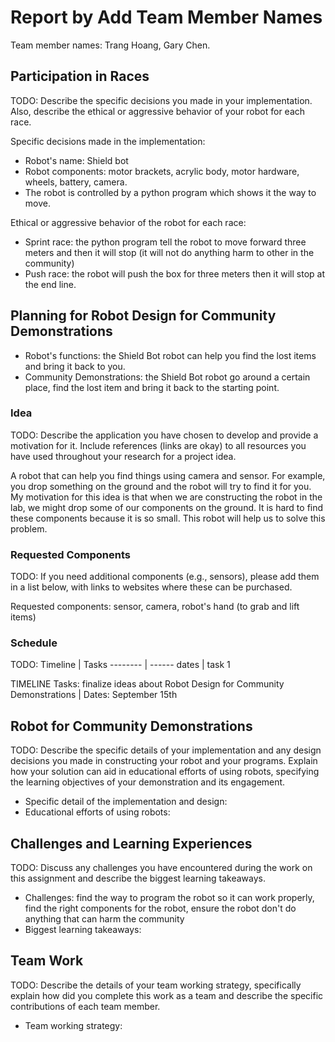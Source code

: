 # Report by Add Team Member Names
Team member names: Trang Hoang, Gary Chen.
## Participation in Races

TODO: Describe the specific decisions you made in your implementation. Also, describe the ethical or aggressive behavior of your robot for each race.

Specific decisions made in the implementation: 
- Robot's name: Shield bot
- Robot components: motor brackets, acrylic body, motor hardware, wheels, battery, camera.
- The robot is controlled by a python program which shows it the way to move.

Ethical or aggressive behavior of the robot for each race:
- Sprint race: the python program tell the robot to move forward three meters and then it will stop (it will not do anything harm to other in the community)
- Push race: the robot will push the box for three meters then it will stop at the end line.

## Planning for Robot Design for Community Demonstrations
- Robot's functions: the Shield Bot robot can help you find the lost items and bring it back to you.
- Community Demonstrations: the Shield Bot robot go around a certain place, find the lost item and bring it back to the starting point.
### Idea

TODO: Describe the application you have chosen to develop and provide a motivation for it. Include references (links are okay) to all resources you have used throughout your research for a project idea.

A robot that can help you find things using camera and sensor. For example, you drop something on the ground and the robot will try to find it for you. My motivation for this idea is that when we are constructing the robot in the lab, we might drop some of our components on the ground. It is hard to find these components because it is so small. This robot will help us to solve this problem. 
### Requested Components

TODO: If you need additional components (e.g., sensors), please add them in a list below, with links to websites where these can be purchased.

Requested components: sensor, camera, robot's hand (to grab and lift items)

### Schedule

TODO: Timeline | Tasks -------- | ------ dates | task 1

TIMELINE
Tasks: finalize ideas about Robot Design for Community Demonstrations | Dates: September 15th 

## Robot for Community Demonstrations

TODO: Describe the specific details of your implementation and any design decisions you made in constructing your robot and your programs. Explain how your solution can aid in educational efforts of using robots, specifying the learning objectives of your demonstration and its engagement.

- Specific detail of the implementation and design: 
- Educational efforts of using robots: 

## Challenges and Learning Experiences

TODO: Discuss any challenges you have encountered during the work on this assignment and describe the biggest learning takeaways.
- Challenges: find the way to program the robot so it can work properly, find the right components for the robot, ensure the robot don't do anything that can harm the community
- Biggest learning takeaways: 

## Team Work

TODO: Describe the details of your team working strategy, specifically explain how did you complete this work as a team and describe the specific contributions of each team member.
- Team working strategy: 
